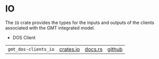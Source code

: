 # IO

The `IO` crate provides the types for the inputs and outputs of the clients associated with the GMT integrated model.

 * DOS Client

|||||
|-|-|-|-|
|`gmt_dos-clients_io`| [crates.io](https://crates.io/crates/gmt_dos-clients_io) | [docs.rs](https://docs.rs/gmt_dos-clients_io) | [github](https://github.com/rconan/dos-actors/tree/main/clients/io) |
